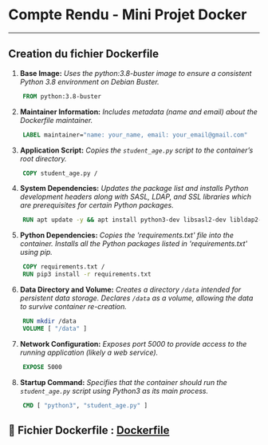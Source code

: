 # Compte Rendu - Mini Projet Docker
---
## Creation du fichier Dockerfile
1. **Base Image:** _Uses the python:3.8-buster image to ensure a consistent Python 3.8 environment on Debian Buster._
```Dockerfile
    FROM python:3.8-buster
```
2. **Maintainer Information:** _Includes metadata (name and email) about the Dockerfile maintainer._
```Dockerfile
    LABEL maintainer="name: your_name, email: your_email@gmail.com"
```
3. **Application Script:** _Copies the `student_age.py` script to the container’s root directory._
```Dockerfile
    COPY student_age.py /
```
4. **System Dependencies:** _Updates the package list and installs Python development headers along with SASL, LDAP, and SSL libraries which are prerequisites for certain Python packages._
```Dockerfile
    RUN apt update -y && apt install python3-dev libsasl2-dev libldap2-dev libssl-dev -y 
```

5. **Python Dependencies:** _Copies the 'requirements.txt' file into the container. Installs all the Python packages listed in 'requirements.txt' using pip._
```Dockerfile
    COPY requirements.txt /
    RUN pip3 install -r requirements.txt
```

6. **Data Directory and Volume:** _Creates a directory `/data` intended for persistent data storage. Declares `/data` as a volume, allowing the data to survive container re-creation._
```Dockerfile
    RUN mkdir /data
    VOLUME [ "/data" ]
```
7. **Network Configuration:** _Exposes port 5000 to provide access to the running application (likely a web service)._
```Dockerfile
    EXPOSE 5000
```
8. **Startup Command:** _Specifies that the container should run the `student_age.py` script using Python3 as its main process._
```Dockerfile
    CMD [ "python3", "student_age.py" ]
```

📎 **Fichier Dockerfile :** [Dockerfile](./simple_api/Dockerfile)
---